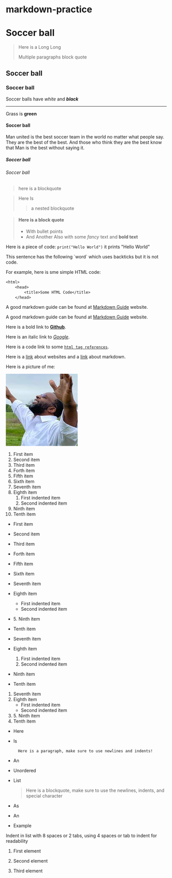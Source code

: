 # markdown-practice
# Soccer ball 
> Here is a 
> Long Long
>
> Multiple paragraphs
> block quote

## Soccer ball
### Soccer ball
Soccer balls have *white* and ***black*** 

***


Grass is **green**  
#### Soccer ball
Man united is the best soccer team in the world no matter what people say. They are the best of the best. And those who think they are the best know that Man is the best without saying it.
##### Soccer ball
###### Soccer ball
> here is a blockquote

> Here
> Is
>> a nested
> blockquote

> #### Here is a block quote
> - With bullet points
> - And Another
> Also with some *fancy* text and **bold text**

Here is a piece of code: `print("Hello World")` it prints "Hello World"

This sentence has the following \`word\` which uses backticks but it is not code.

For example, here is sme simple HTML code:

    <html>
        <head>
            <title>Some HTML Code</title>
        </head>
        
  A good markdown guide can be found at [Markdown Guide](https://markdownguide.org) website.     
 
 A good markdown guide can be found at [Markdown Guide](https://markdownguide.org " A good website for markdown reference") website.
 
 Here is a bold link to **[Github](https://github.com)**.
 
 Here is an italic link to *[Google](https://google.com)*.
 
 Here is a code link to some [`html tag references`](https://w3schools.com/tags/).
 
 Here is a [link][1] about websites and a [link][2] about markdown.
 
 [1]: <https://en.wikipedia.org/wiki/website> "Website on wikipedia"
 [2]: <https://en.wikipedia.org/wiki/Markdown> "Markdown on Wikipedia"
 
 
 Here is a picture of me:
 
 [![KudaPezzy](pezzypicture.jpeg "PezzyME")](https://www.facebook.com/pages/category/Lounge/Pastor-Pezzy-116249286427702/)
 
 
 1. First item
 2. Second item
 3. Third item
 4. Forth item
 5. Fifth item
 6. Sixth item
 7. Seventh item
 8. Eighth item
    1. First indented item
    2. Second indented item
 9. Ninth item
 5. Tenth item


- First item
- Second item
- Third item
- Forth item
- Fifth item
- Sixth item
- Seventh item
- Eighth item
    - First indented item
    - Second indented item
- 5\. Ninth item
- Tenth item

- Seventh item
- Eighth item
    1. First indented item
    2. Second indented item
- Ninth item
- Tenth item

1. Seventh item
2. Eighth item
    - First indented item
    - Second indented item
3. 5\. Ninth item
4. Tenth item

- Here
- Is

        Here is a paragraph, make sure to use newlines and indents!

- An 
- Unordered
- List

    > Here is a blockquote, make sure to use the newlines, indents, and special character

- As
- An
- Example

Indent in list with 8 spaces or 2 tabs, using 4 spaces or tab to indent for readability

1. First element
2. Second element

    <html>
        <head>
            <title>Some HTML Code</title>
        </head>
    
3. Third element

